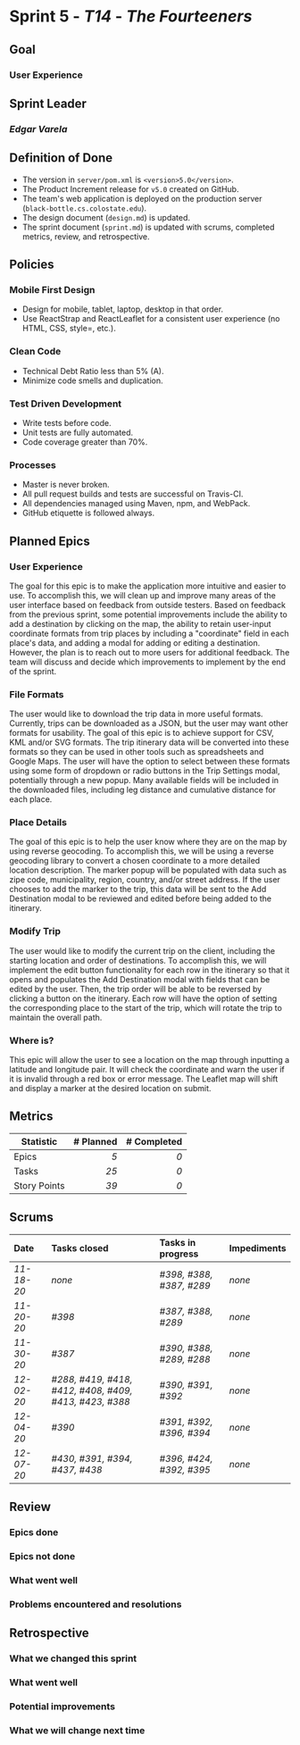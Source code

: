 # Sprint 5 - *T14* - *The Fourteeners*

## Goal
### User Experience

## Sprint Leader
### *Edgar Varela*


## Definition of Done

* The version in `server/pom.xml` is `<version>5.0</version>`.
* The Product Increment release for `v5.0` created on GitHub.
* The team's web application is deployed on the production server (`black-bottle.cs.colostate.edu`).
* The design document (`design.md`) is updated.
* The sprint document (`sprint.md`) is updated with scrums, completed metrics, review, and retrospective.


## Policies

### Mobile First Design
* Design for mobile, tablet, laptop, desktop in that order.
* Use ReactStrap and ReactLeaflet for a consistent user experience (no HTML, CSS, style=, etc.).

### Clean Code
* Technical Debt Ratio less than 5% (A).
* Minimize code smells and duplication.

### Test Driven Development
* Write tests before code.
* Unit tests are fully automated.
* Code coverage greater than 70%.

### Processes
* Master is never broken. 
* All pull request builds and tests are successful on Travis-CI.
* All dependencies managed using Maven, npm, and WebPack.
* GitHub etiquette is followed always.


## Planned Epics

### User Experience
The goal for this epic is to make the application more intuitive and easier to use. To accomplish this, we will clean up and improve many areas of the user interface based on feedback from outside testers. Based on feedback from the previous sprint, some potential improvements include the ability to add a destination by clicking on the map, the ability to retain user-input coordinate formats from trip places by including a "coordinate" field in each place's data, and adding a modal for adding or editing a destination. However, the plan is to reach out to more users for additional feedback. The team will discuss and decide which improvements to implement by the end of the sprint.  

### File Formats
The user would like to download the trip data in more useful formats. Currently, trips can be downloaded as a JSON, but the user may want other formats for usability. The goal of this epic is to achieve support for CSV, KML and/or SVG formats. The trip itinerary data will be converted into these formats so they can be used in other tools such as spreadsheets and Google Maps. The user will have the option to select between these formats using some form of dropdown or radio buttons in the Trip Settings modal, potentially through a new popup. Many available fields will be included in the downloaded files, including leg distance and cumulative distance for each place. 

### Place Details
The goal of this epic is to help the user know where they are on the map by using reverse geocoding. To accomplish this, we will be using a reverse geocoding library to convert a chosen coordinate to a more detailed location description. The marker popup will be populated with data such as zipe code, municipality, region, country, and/or street address. If the user chooses to add the marker to the trip, this data will be sent to the Add Destination modal to be reviewed and edited before being added to the itinerary. 

### Modify Trip
The user would like to modify the current trip on the client, including the starting location and order of destinations. To accomplish this, we will implement the edit button functionality for each row in the itinerary so that it opens and populates the Add Destination modal with fields that can be edited by the user. Then, the trip order will be able to be reversed by clicking a button on the itinerary. Each row will have the option of setting the corresponding place to the start of the trip, which will rotate the trip to maintain the overall path. 

### Where is?
This epic will allow the user to see a location on the map through inputting a latitude and longitude pair. It will check the coordinate and warn the user if it is invalid through a red box or error message. The Leaflet map will shift and display a marker at the desired location on submit. 

## Metrics

| Statistic | # Planned | # Completed |
| --- | ---: | ---: |
| Epics | *5* | *0* |
| Tasks |  *25*   | *0* | 
| Story Points |  *39*  | *0* | 


## Scrums

| Date | Tasks closed  | Tasks in progress | Impediments |
| :--- | :--- | :--- | :--- |
| *11-18-20* | *none* | *#398, #388, #387, #289* | *none* | 
| *11-20-20* | *#398* | *#387, #388, #289* | *none* | 
| *11-30-20* | *#387* | *#390, #388, #289, #288* | *none* | 
| *12-02-20* | *#288, #419, #418, #412, #408, #409, #413, #423, #388* | *#390, #391, #392* | *none* | 
| *12-04-20* | *#390* | *#391, #392, #396, #394* | *none* |
| *12-07-20* | *#430, #391, #394, #437, #438* | *#396, #424, #392, #395* | *none* |


## Review

### Epics done  

### Epics not done 

### What went well

### Problems encountered and resolutions


## Retrospective

### What we changed this sprint

### What went well

### Potential improvements

### What we will change next time
